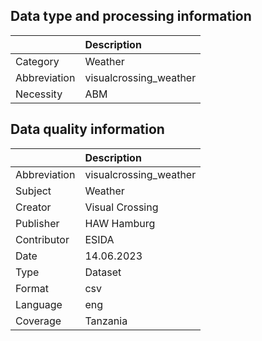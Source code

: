 ## Data type and processing information 

|              | Description            |
|:-------------|:-----------------------|
| Category     | Weather                |
| Abbreviation | visualcrossing_weather |
| Necessity    | ABM                    |

## Data quality information 

|              | Description            |
|:-------------|:-----------------------|
| Abbreviation | visualcrossing_weather |
| Subject      | Weather                |
| Creator      | Visual Crossing        |
| Publisher    | HAW Hamburg            |
| Contributor  | ESIDA                  |
| Date         | 14.06.2023             |
| Type         | Dataset                |
| Format       | csv                    |
| Language     | eng                    |
| Coverage     | Tanzania               |